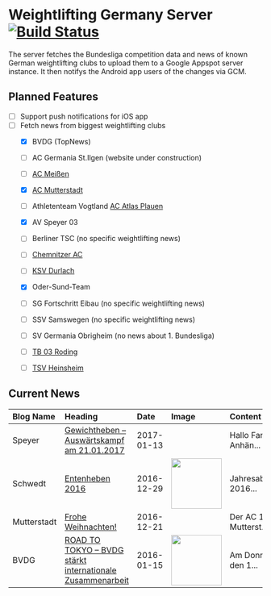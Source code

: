 # Weightlifting Germany Server [![Build Status](https://travis-ci.org/WGierke/weightlifting_germany_server.svg?branch=master)](https://travis-ci.org/WGierke/weightlifting_germany_server)

The server fetches the Bundesliga competition data and news of known German weightlifting clubs to upload them to a Google Appspot server instance.
It then notifys the Android app users of the changes via GCM.

## Planned Features
- [ ] Support push notifications for iOS app  
- [ ] Fetch news from biggest weightlifting clubs
    - [X] BVDG (TopNews)
    - [ ] AC Germania St.Ilgen (website under construction)
    - [ ] [AC Meißen](http://www.ac-meissen.de/index.php?start=1)
    - [X] [AC Mutterstadt](http://www.ac-mutterstadt.de/index.php?start=1)
    - [ ] Athletenteam Vogtland [AC Atlas Plauen](https://acatlas.wordpress.com/)
    - [X] AV Speyer 03
    - [ ] Berliner TSC (no specific weightlifting news)
    - [ ] [Chemnitzer AC](http://chemnitzer-athletenclub.de/aktuelles/news/page/1/)
    - [ ] [KSV Durlach](http://ksvdurlach.de/news?page_n54=1)
    - [X] Oder-Sund-Team
    - [ ] SG Fortschritt Eibau (no specific weightlifting news)
    - [ ] SSV Samswegen (no specific weightlifting news)
    - [ ] SV Germania Obrigheim (no news about 1. Bundesliga)
    - [ ] [TB 03 Roding](http://www.tb03-gewichtheben.de/page/1/)
    - [ ] [TSV Heinsheim](http://gewichtheben.tsv-heinsheim.de/index.php?start=1)


## Current News

| Blog Name   | Heading                                                                                                                                                   | Date       | Image                                                                                                                   | Content                 |
|:------------|:----------------------------------------------------------------------------------------------------------------------------------------------------------|:-----------|:------------------------------------------------------------------------------------------------------------------------|:------------------------|
| Speyer      | [Gewichtheben – Auswärtskampf am 21.01.2017](http://www.av03-speyer.de/2017/01/gewichtheben-auswaertskampf-am-21-01-2017/)                                | 2017-01-13 |                                                                                                                         | Hallo Fans und Anhän... |
| Schwedt     | [Entenheben 2016](http://gewichtheben.blauweiss65-schwedt.de/?p=7366)                                                                                     | 2016-12-29 | <img src='http://gewichtheben.blauweiss65-schwedt.de/wp-content/uploads/2016/12/Entenheben-300x218.jpg' width='100px'/> | Jahresabschluss 2016... |
| Mutterstadt | [Frohe Weihnachten!](http://www.ac-mutterstadt.de/index.php?start=0&heading=dc0646d0ae471f9f861b57569d2b5eb11482274800.0)                                 | 2016-12-21 |                                                                                                                         | Der AC 1892 Mutterst... |
| BVDG        | [ROAD TO TOKYO – BVDG stärkt internationale Zusammenarbeit](http://www.german-weightlifting.de/road-to-tokyo-bvdg-staerkt-internationale-zusammenarbeit/) | 2016-01-15 | <img src='http://www.german-weightlifting.de/wp-content/uploads/2017/01/image003.jpg' width='100px'/>                   | Am Donnerstag, den 1... |